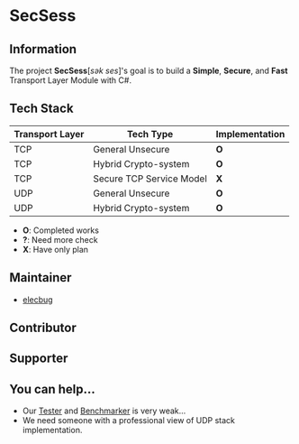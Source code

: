 # SecSess

## Information

The project **SecSess**[*sək ses*]'s goal is to build a **Simple**, **Secure**, and **Fast** Transport Layer Module with C#.

## Tech Stack

|Transport Layer|Tech Type|Implementation|
|---------------|---------|--------------|
|TCP|General Unsecure|**O**|
|TCP|Hybrid Crypto-system|**O**|
|TCP|Secure TCP Service Model|**X**|
|UDP|General Unsecure|**O**|
|UDP|Hybrid Crypto-system|**O**|

- **O**: Completed works
- **?**: Need more check
- **X**: Have only plan

## Maintainer

- [elecbug](https://github.com/elecbug)

## Contributor

## Supporter

## You can help...

- Our [Tester](./Tester/) and [Benchmarker](./Benchmarker/) is very weak...
- We need someone with a professional view of UDP stack implementation.
